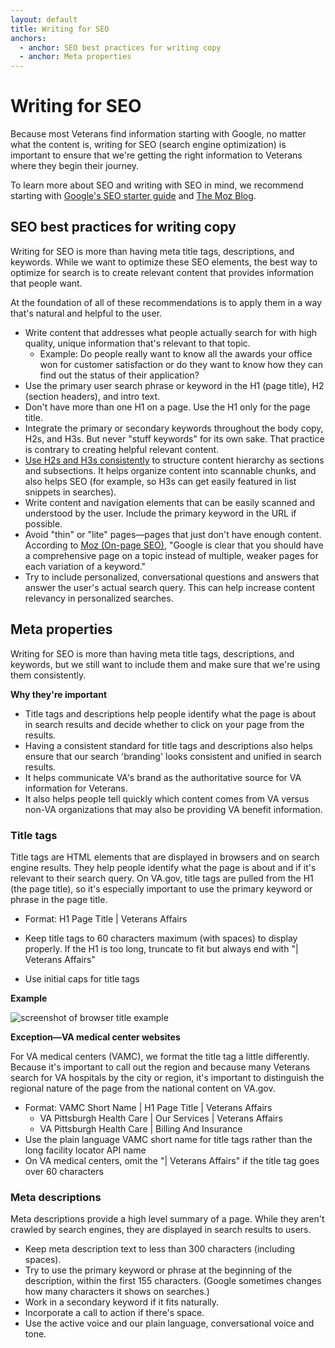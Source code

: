 ```yaml
---
layout: default
title: Writing for SEO
anchors:
  - anchor: SEO best practices for writing copy
  - anchor: Meta properties
---
```


# Writing for SEO

Because most Veterans find information starting with Google, no matter what the content is, writing for SEO (search engine optimization) is important to ensure that we're getting the right information to Veterans where they begin their journey.

To learn more about SEO and writing with SEO in mind, we recommend starting with [Google's SEO starter guide]((https://support.google.com/webmasters/answer/7451184?hl=en) ) and [The Moz Blog](https://moz.com/blog).



## SEO best practices for writing copy

Writing for SEO is more than having meta title tags, descriptions, and keywords. While we want to optimize these SEO elements, the best way to optimize for search is to create relevant content that provides information that people want.

At the foundation of all of these recommendations is to apply them in a way that's natural and helpful to the user.

- Write content that addresses what people actually search for with high quality, unique information that's relevant to that topic.
  - Example: Do people really want to know all the awards your office won for customer satisfaction or do they want to know how they can find out the status of their application?
- Use the primary user search phrase or keyword in the H1 (page title), H2 (section headers), and intro text.
- Don't have more than one H1 on a page. Use the H1 only for the page title.
- Integrate the primary or secondary keywords throughout the body copy, H2s, and H3s. But never "stuff keywords" for its own sake. That practice is contrary to creating helpful relevant content.
- [Use H2s and H3s consistently](https://yoast.com/how-to-use-headings-on-your-site/) to structure content hierarchy as sections and subsections. It helps organize content into scannable chunks, and also helps SEO (for example, so H3s can get easily featured in list snippets in searches). 
- Write content and navigation elements that can be easily scanned and understood by the user. Include the primary keyword in the URL if possible.
- Avoid "thin" or "lite" pages—pages that just don't have enough content. According to [Moz (On-page SEO)](https://moz.com/blog/beginners-guide-to-seo-chapter-4), "Google is clear that you should have a comprehensive page on a topic instead of multiple, weaker pages for each variation of a keyword."
-  Try to include personalized, conversational questions and answers that answer the user's actual search query. This can help increase content relevancy in personalized searches.



## Meta properties

 Writing for SEO is more than having meta title tags, descriptions, and keywords, but we still want to include them and make sure that we're using them consistently.

__Why they're important__

- Title tags and descriptions help people identify what the page is about in search results and decide whether to click on your page from the results.
- Having a consistent standard for title tags and descriptions also helps ensure that our search 'branding' looks consistent and unified in search results.
- It helps communicate VA's brand as the authoritative source for VA information for Veterans.
- It also helps people tell quickly which content comes from VA versus non-VA organizations that may also be providing VA benefit information.



### Title tags

Title tags are HTML elements that are displayed in browsers and on search engine results. They help people identify what the page is about and if it's relevant to their search query. On VA.gov, title tags are pulled from the H1 (the page title), so it's especially important to use the primary keyword or phrase in the page title.

- Format: H1 Page Title \| Veterans Affairs

- Keep title tags to 60 characters maximum (with spaces) to display properly. If the H1 is too long, truncate to fit but always end with "\| Veterans Affairs"
-  Use initial caps for title tags



__Example__

![screenshot of browser title example]({{site.baseurl}}/images/browser-title-example-va-prescription-refill-and-tracking.png)


__Exception—VA medical center websites__

For VA medical centers (VAMC), we format the title tag a little differently.  Because it's important to call out the region and because many Veterans search for VA hospitals by the city or region, it's important to distinguish the regional nature of the page from the national content on VA.gov.

- Format:  VAMC Short Name \| H1 Page Title \| Veterans Affairs
  - VA Pittsburgh Health Care \| Our Services \| Veterans Affairs
  - VA Pittsburgh Health Care \| Billing And Insurance
- Use the plain language VAMC short name for title tags rather than the long facility locator API name
- On VA medical centers, omit the "\| Veterans Affairs" if the title tag goes over 60 characters



### Meta descriptions

Meta descriptions provide a high level summary of a page. While they aren't crawled by search engines, they are displayed in search results to users.  

- Keep meta description text to less than 300 characters (including spaces).
- Try to use the primary keyword or phrase at the beginning of the description, within the first 155 characters. (Google sometimes changes how many characters it shows on searches.)
- Work in a secondary keyword if it fits naturally.
- Incorporate a call to action if there's space.
- Use the active voice and our plain language, conversational voice and tone.



